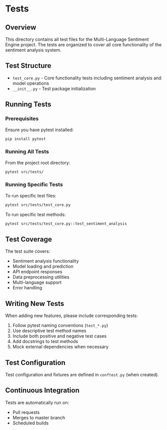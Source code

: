 # Tests

## Overview

This directory contains all test files for the Multi-Language Sentiment Engine project. The tests are organized to cover all core functionality of the sentiment analysis system.

## Test Structure

- `test_core.py` - Core functionality tests including sentiment analysis and model operations
- `__init__.py` - Test package initialization

## Running Tests

### Prerequisites

Ensure you have pytest installed:
```bash
pip install pytest
```

### Running All Tests

From the project root directory:
```bash
pytest src/tests/
```

### Running Specific Tests

To run specific test files:
```bash
pytest src/tests/test_core.py
```

To run specific test methods:
```bash
pytest src/tests/test_core.py::test_sentiment_analysis
```

## Test Coverage

The test suite covers:
- Sentiment analysis functionality
- Model loading and prediction
- API endpoint responses
- Data preprocessing utilities
- Multi-language support
- Error handling

## Writing New Tests

When adding new features, please include corresponding tests:
1. Follow pytest naming conventions (`test_*.py`)
2. Use descriptive test method names
3. Include both positive and negative test cases
4. Add docstrings to test methods
5. Mock external dependencies when necessary

## Test Configuration

Test configuration and fixtures are defined in `conftest.py` (when created).

## Continuous Integration

Tests are automatically run on:
- Pull requests
- Merges to master branch
- Scheduled builds
